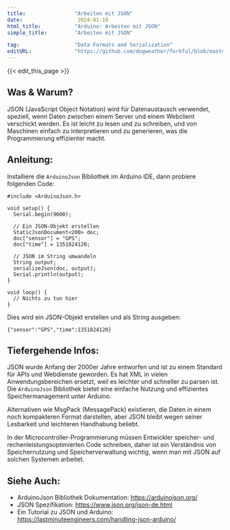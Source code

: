 ```yaml
---
title:                "Arbeiten mit JSON"
date:                  2024-01-19
html_title:           "Arduino: Arbeiten mit JSON"
simple_title:         "Arbeiten mit JSON"

tag:                  "Data Formats and Serialization"
editURL:              "https://github.com/dogweather/forkful/blob/master/content/de/arduino/working-with-json.md"
---
```


{{< edit_this_page >}}

## Was & Warum?

JSON (JavaScript Object Notation) wird für Datenaustausch verwendet, speziell, wenn Daten zwischen einem Server und einem Webclient verschickt werden. Es ist leicht zu lesen und zu schreiben, und von Maschinen einfach zu interpretieren und zu generieren, was die Programmierung effizienter macht.

## Anleitung:

Installiere die `ArduinoJson` Bibliothek im Arduino IDE, dann probiere folgenden Code:

```Arduino
#include <ArduinoJson.h>

void setup() {
  Serial.begin(9600);

  // Ein JSON-Objekt erstellen
  StaticJsonDocument<200> doc;
  doc["sensor"] = "GPS";
  doc["time"] = 1351824120;

  // JSON im String umwandeln
  String output;
  serializeJson(doc, output);
  Serial.println(output);
}

void loop() {
  // Nichts zu tun hier
}
```

Dies wird ein JSON-Objekt erstellen und als String ausgeben:

```
{"sensor":"GPS","time":1351824120}
```

## Tiefergehende Infos:

JSON wurde Anfang der 2000er Jahre entworfen und ist zu einem Standard für APIs und Webdienste geworden. Es hat XML in vielen Anwendungsbereichen ersetzt, weil es leichter und schneller zu parsen ist. Die `ArduinoJson` Bibliothek bietet eine einfache Nutzung und effizientes Speichermanagement unter Arduino.

Alternativen wie MsgPack (MessagePack) existieren, die Daten in einem noch kompakteren Format darstellen, aber JSON bleibt wegen seiner Lesbarkeit und leichteren Handhabung beliebt.

In der Microcontroller-Programmierung müssen Entwickler speicher- und rechenleistungsoptimierten Code schreiben, daher ist ein Verständnis von Speichernutzung und Speicherverwaltung wichtig, wenn man mit JSON auf solchen Systemen arbeitet.

## Siehe Auch:

- ArduinoJson Bibliothek Dokumentation: https://arduinojson.org/
- JSON Spezifikation: https://www.json.org/json-de.html
- Ein Tutorial zu JSON und Arduino: https://lastminuteengineers.com/handling-json-arduino/
